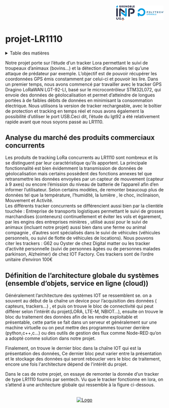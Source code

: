 <br />
<div align="right">
  <a href="https://github.com//Khalilsaidi-polybot/projet-LR1110/blob/main/README.md">
    <img src="images/logo inp Polytech grenoble.png" alt="Logo" width=30% height=30%>
  </a>
</div>

<!-- title -->

# projet-LR1110    



<!-- TABLE OF CONTENTS -->
<details>
  <summary>Table des matières</summary>
  <ol>
    <li><a href="#Analyse du marché des produits commerciaux concurrents">Analyse du marché des produits commerciaux concurrents</a></li>
    <li><a href="#Définition de l’architecture globale du systèmes (ensemble d’objets, service en ligne (cloud))">Définition de l’architecture globale du systèmes (ensemble d’objets, service en ligne (cloud))</a>
      <ul>
        <li><a href="#1er bloc: acquisition">1er bloc: acquisition</a></li>
        <li><a href="#2eme bloc: connectivité">2 bloc: connectivité</a></li>
        <li><a href="#3eme bloc: traitement des données">3eme bloc: traitement des données</a></li>
        <li><a href="#4eme bloc: présentation des données">4eme bloc: présentation des données</a></li>
      </ul> 
    </li>
   <li><a href="#Définition de la sécurité globale (clé de chiffrage)">Définition de la sécurité globale (clé de chiffrage</a>
      <li><a href="#Respect de la vie privée du service (RGPD)">Respect de la vie privée du service (RGPD)</a>
      <li><a href="#Estimation du coût de la BOM du produit pour 5000 unités produites et estimation de la durée de vie de la batterie de l’objet">Estimation du coût de la BOM du produit pour 5000 unités produites et estimation de la durée de vie de la batterie de l’objet</a>
       <li><a href="#Réaliser une analyse (brève) du cycle de vie du produit “durable” et “sobre” (ACV)">Réaliser une analyse (brève) du cycle de vie du produit “durable” et “sobre” (ACV)</a>
  </ol>
</details>




Notre projet porte sur l’étude d’un tracker Lora  permettant le suivi de troupeaux d’animaux (bovins...) et la détection d’anomalies tel qu’une attaque de prédateur par exemple.  L’objectif est de pouvoir récupérer les coordonnées GPS émis constamment par celui-ci et pouvoir les lire.
Dans un premier temps,  nous avons commencé par travailler avec le tracker GPS Dragino LoRaWAN LGT-92-LI, basé sur le microcontrôleur STM32L072, qui envoie des données de géolocalisation et permet d’atteindre de longues portées à de faibles débits de données en minimisant la consommation électrique. Nous utilisons la version de tracker rechargeable, avec le boîtier de protection et tracking en temps réel et nous avons également la possibilité d’utiliser le port USB.Ceci dit, l’étude du lgt92 a été relativement rapide avant que nous soyons passé au LR1110.

<!-- Analyse du marché des produits commerciaux concurrents -->
## Analyse du marché des produits commerciaux concurrents


 
Les produits de tracking LoRa concurrents au LR1110 sont nombreux et ils se distinguent par leur caractéristique qu’ils apportent. La principale fonctionnalité est bien évidemment la transmission de données de géolocalisation mais certains possèdent des fonctions annexes tel que retransmettre les données envoyées par un capteur de mouvement (capteur à 9 axes) ou encore l’émission du niveau de batterie de l’appareil afin d’en informer l’utilisateur. Selon certains modèles, de remonter beaucoup plus de données tel que la température, l’humidité, la lumière , le choc, inclinaison, Mouvement et Activité.     	
Les différents tracker concurrents se différencient aussi bien par la clientèle touchée : Entreprise de transports logistiques permettant le suivi de grosses marchandises (conteneurs)  continuellement et éviter les vols et égarement, par les engins des entreprises minières , utilisé aussi pour le suivi de animaux (incluant notre projet) aussi bien dans une ferme ou animal compagnie , d’autres sont spécialisés dans le suivi de véhicules (véhicules personnels, ou suivi de flotte de véhicules de locations).
Nous pouvons citer les trackers :  G62 ou Oyster de chez Digital matter ou les tracker d’activité personnelle (suivi de personnes âgées ou de personnes malades parkinson, Alzheimer) de chez IOT Factory. Ces trackers sont de l’ordre unitaire d’environ 100€





<!-- Définition de l’architecture globale du systèmes (ensemble d’objets, service en ligne (cloud)) -->
## Définition de l’architecture globale du systèmes (ensemble d’objets, service en ligne (cloud))


Généralement l’architecture des systèmes IOT se ressemblent se. on a souvent au début de la chaîne un device pour l’acquisition des données ( capteurs, trackers…) , et puis on trouve le bloc de connectivité qui peut différer selon l'intérêt du projet(LORA, LTE-M, NBIOT…), ensuite on trouve le bloc du traitement des données afin de les rendre  exploitable et présentable, cette partie se fait dans un serveur et généralement sur une machine virtuelle ou on peut mettre des programmes tourner derrière (python,c++,c…) ou des outils de gestion des flux comme Node-RED qu’on a adopté comme solution dans notre projet.

Finalement, on trouve le dernier bloc dans la chaîne IOT qui est la présentation des données, Ce dernier bloc peut varier entre la présentation et le stockage des données qui seront reboucler vers le bloc de traitement, encore une fois l'architecture dépend de l'intérêt du projet. 

Dans le cas de  notre projet, on essaye de remonter la donnée d’un tracker de type LR1110 fournis par semtech. Vu que le tracker fonctionne en lora, on s’attend à une architecture globale qui ressemble à la figure ci-dessous.


<br />
<div align="center">
  <a href="https://github.com//Khalilsaidi-polybot/projet-LR1110/blob/main/README.md">
    <img src="images/LoRa-architecture-20.png" alt="Logo" width=60% height=60%>
  </a>
</div>







